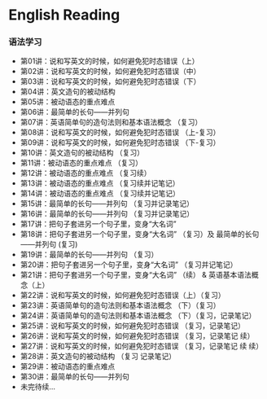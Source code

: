 # English Reading
### 语法学习
- 第01讲：说和写英文的时候，如何避免犯时态错误（上）
- 第02讲：说和写英文的时候，如何避免犯时态错误（中）
- 第03讲：说和写英文的时候，如何避免犯时态错误（下）
- 第04讲：英文造句的被动结构
- 第05讲：被动语态的重点难点
- 第06讲：最简单的长句——并列句
- 第07讲：英语简单句的造句法则和基本语法概念 （复习）
- 第08讲：说和写英文的时候，如何避免犯时态错误 （上-复习）
- 第09讲：说和写英文的时候，如何避免犯时态错误 （下-复习）
- 第10讲：英文造句的被动结构 （复习）
- 第11讲：被动语态的重点难点 （复习）
- 第12讲：被动语态的重点难点 （复习续）
- 第13讲：被动语态的重点难点 （复习续并记笔记）
- 第14讲：被动语态的重点难点 （复习续并记笔记）
- 第15讲：最简单的长句——并列句 （复习并记录笔记）
- 第16讲：最简单的长句——并列句 （复习并记录笔记）
- 第17讲：把句子套进另一个句子里，变身“大名词”
- 第18讲：把句子套进另一个句子里，变身“大名词” （复习）及 最简单的长句——并列句 (复习)
- 第19讲：最简单的长句——并列句 （复习）
- 第20讲：把句子套进另一个句子里，变身“大名词” （复习并记笔记）
- 第21讲：把句子套进另一个句子里，变身“大名词” （续） & 英语基本语法概念（上）
- 第22讲：说和写英文的时候，如何避免犯时态错误（上）（复习）
- 第23讲：英语简单句的造句法则和基本语法概念 （下）（复习）
- 第24讲：英语简单句的造句法则和基本语法概念 （下）（复习，记录笔记）
- 第25讲：说和写英文的时候，如何避免犯时态错误 （复习，记录笔记）
- 第26讲：说和写英文的时候，如何避免犯时态错误 （复习，记录笔记 续）
- 第27讲：说和写英文的时候，如何避免犯时态错误 （复习，记录笔记 续 续）
- 第28讲：英文造句的被动结构 （复习 记录笔记）
- 第29讲：被动语态的重点难点
- 第30讲：最简单的长句——并列句
- 未完待续...
